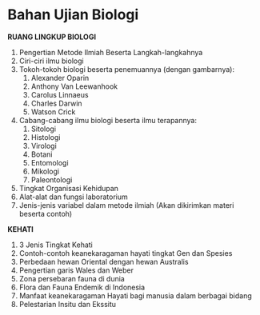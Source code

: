 # Bahan Ujian Biologi

**RUANG LINGKUP BIOLOGI**
1. Pengertian Metode Ilmiah Beserta Langkah-langkahnya
2. Ciri-ciri ilmu biologi
3. Tokoh-tokoh biologi beserta penemuannya (dengan gambarnya):
    1. Alexander Oparin
    2. Anthony Van Leewanhook
    3. Carolus Linnaeus
    4. Charles Darwin
    5. Watson Crick
4. Cabang-cabang ilmu biologi beserta ilmu terapannya:
    1. Sitologi
    2. Histologi
    3. Virologi
    4. Botani
    5. Entomologi
    6. Mikologi
    7. Paleontologi
5. Tingkat Organisasi Kehidupan
6. Alat-alat dan fungsi laboratorium
7. Jenis-jenis variabel dalam metode ilmiah (Akan dikirimkan materi beserta contoh)

**KEHATI**
1. 3 Jenis Tingkat Kehati
2. Contoh-contoh keanekaragaman hayati tingkat Gen dan Spesies
3. Perbedaan hewan Oriental dengan hewan Australis
4. Pengertian garis Wales dan Weber
5. Zona persebaran fauna di dunia
6. Flora dan Fauna Endemik di Indonesia
7. Manfaat keanekaragaman Hayati bagi manusia dalam berbagai bidang
8. Pelestarian Insitu dan Ekssitu